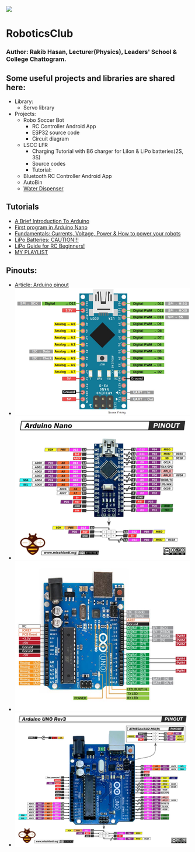 <img src="https://leaders.edu.bd/wp-content/uploads/2024/11/L-LOGO.jpg" />

# RoboticsClub
### Author: Rakib Hasan, Lecturer(Physics), Leaders' School & College Chattogram.

## Some useful projects and libraries are shared here:
 - Library:
     - Servo library
 - Projects:
     - Robo Soccer Bot
        - RC Controller Android App
        - ESP32 source code
        - Circuit diagram
     - LSCC LFR
        - Charging Tutorial with B6 charger for LiIon & LiPo batteries(2S, 3S)
        - Source codes
        - Tutorial: 
     - Bluetooth RC Controller Android App
     - AutoBin
     - [Water Dispenser](https://github.com/kazi-rakib/RoboticsClub/tree/main/Projects/ScienceFair25/Sonar_Sensor_HC-SR04)
       
## Tutorials
 - [A Brief Introduction To Arduino](https://www.youtube.com/watch?v=nL34zDTPkcs)
 - [First program in Arduino Nano](https://www.youtube.com/watch?v=R102xfcx75I)
 - [Fundamentals: Currents, Voltage, Power & How to power your robots](https://www.youtube.com/watch?v=Iye4uVLmj8o&list=PLmZMSmNrIbn2F906Ibh4Jy4HtgfKOOqHC&index=5)
 - [LiPo Batteries: CAUTION!!!](https://youtu.be/Iye4uVLmj8o?list=PLmZMSmNrIbn2F906Ibh4Jy4HtgfKOOqHC&t=590)
 - [LiPo Guide for RC Beginners!](https://www.youtube.com/watch?v=Lk7wzVYmXSA&list=PLmZMSmNrIbn2F906Ibh4Jy4HtgfKOOqHC&index=5&t=262s)
 - [MY PLAYLIST](https://youtube.com/playlist?list=PLmZMSmNrIbn2F906Ibh4Jy4HtgfKOOqHC&si=s0Xlpj7HS1_l4KLY)

## Pinouts:
 - [Article: Arduino pinout](https://components101.com/microcontrollers/arduino-uno)
 - <img src="https://github.com/kazi-rakib/RoboticsClub/blob/main/nano-pinout-01.jpg?raw=true" alt="Arduino Nano" />
 - <img src="https://github.com/kazi-rakib/RoboticsClub/blob/main/nano-pinout-02.jpg?raw=true" alt="Arduino Nano" />
 - <img src="https://github.com/kazi-rakib/RoboticsClub/blob/main/uno-pinout-01.jpg?raw=true" alt="Arduino Nano" />
 - <img src="https://github.com/kazi-rakib/RoboticsClub/blob/main/uno-pinout-02.jpg?raw=true" alt="Arduino Nano" />
